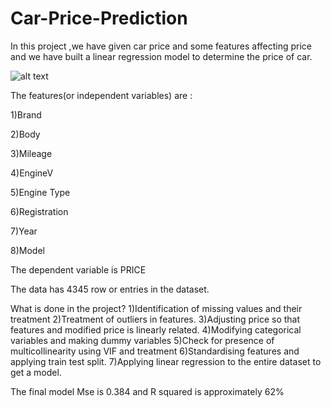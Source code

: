 # Car-Price-Prediction
In this project ,we have given car price and some features affecting price and we have built a linear regression model to determine the price of car. 

![alt text](https://user-images.githubusercontent.com/91171166/151691982-9410150c-b8b2-4116-a5c4-e6a0499e0d66.png)

The features(or independent variables) are :

1)Brand

2)Body

3)Mileage

4)EngineV

5)Engine Type

6)Registration	

7)Year

8)Model

The dependent variable is PRICE

The data has 4345 row or entries in the dataset.

What is done in the project?
1)Identification of missing values and their treatment
2)Treatment of outliers in features.
3)Adjusting price so that features and modified price is linearly related.
4)Modifying categorical variables and making dummy variables
5)Check for presence of multicollinearity using VIF and treatment
6)Standardising features and applying train test split.
7)Applying linear regression to the entire dataset to get a model.

The final model Mse is 0.384 and R squared is approximately 62%
